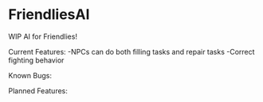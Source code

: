 # FriendliesAI

WIP AI for Friendlies! 

Current Features:
-NPCs can do both filling tasks and repair tasks
-Correct fighting behavior

Known Bugs:

Planned Features:
